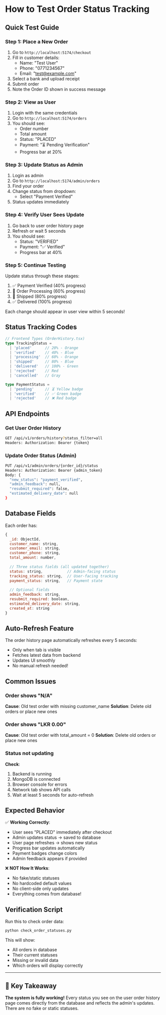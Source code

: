 # How to Test Order Status Tracking

## Quick Test Guide

### Step 1: Place a New Order
1. Go to `http://localhost:5174/checkout`
2. Fill in customer details:
   - Name: "Test User"
   - Phone: "0771234567"
   - Email: "test@example.com"
3. Select a bank and upload receipt
4. Submit order
5. Note the Order ID shown in success message

### Step 2: View as User
1. Login with the same credentials
2. Go to `http://localhost:5174/orders`
3. You should see:
   - Order number
   - Total amount
   - Status: "PLACED"
   - Payment: "⏳ Pending Verification"
   - Progress bar at 20%

### Step 3: Update Status as Admin
1. Login as admin
2. Go to `http://localhost:5174/admin/orders`
3. Find your order
4. Change status from dropdown:
   - Select "Payment Verified"
5. Status updates immediately

### Step 4: Verify User Sees Update
1. Go back to user order history page
2. Refresh or wait 5 seconds
3. You should see:
   - Status: "VERIFIED"
   - Payment: "✅ Verified"
   - Progress bar at 40%

### Step 5: Continue Testing
Update status through these stages:
1. ✅ Payment Verified (40% progress)
2. 🔄 Order Processing (60% progress)
3. 🚚 Shipped (80% progress)
4. ✅ Delivered (100% progress)

Each change should appear in user view within 5 seconds!

## Status Tracking Codes

```typescript
// Frontend Types (OrderHistory.tsx)
type TrackingStatus = 
  | 'placed'      // 20% - Orange
  | 'verified'    // 40% - Blue
  | 'processing'  // 60% - Orange
  | 'shipped'     // 80% - Blue
  | 'delivered'   // 100% - Green
  | 'rejected'    // Red
  | 'cancelled'   // Gray

type PaymentStatus = 
  | 'pending'     // ⏳ Yellow badge
  | 'verified'    // ✅ Green badge
  | 'rejected'    // ❌ Red badge
```

## API Endpoints

### Get User Order History
```bash
GET /api/v1/orders/history?status_filter=all
Headers: Authorization: Bearer {token}
```

### Update Order Status (Admin)
```bash
PUT /api/v1/admin/orders/{order_id}/status
Headers: Authorization: Bearer {admin_token}
Body: {
  "new_status": "payment_verified",
  "admin_feedback": null,
  "resubmit_required": false,
  "estimated_delivery_date": null
}
```

## Database Fields

Each order has:
```javascript
{
  _id: ObjectId,
  customer_name: string,
  customer_email: string,
  customer_phone: string,
  total_amount: number,
  
  // Three status fields (all updated together)
  status: string,           // Admin-facing status
  tracking_status: string,  // User-facing tracking
  payment_status: string,   // Payment state
  
  // Optional fields
  admin_feedback: string,
  resubmit_required: boolean,
  estimated_delivery_date: string,
  created_at: string
}
```

## Auto-Refresh Feature

The order history page automatically refreshes every 5 seconds:
- Only when tab is visible
- Fetches latest data from backend
- Updates UI smoothly
- No manual refresh needed!

## Common Issues

### Order shows "N/A"
**Cause**: Old test order with missing customer_name
**Solution**: Delete old orders or place new ones

### Order shows "LKR 0.00"
**Cause**: Old test order with total_amount = 0
**Solution**: Delete old orders or place new ones

### Status not updating
**Check**:
1. Backend is running
2. MongoDB is connected
3. Browser console for errors
4. Network tab shows API calls
5. Wait at least 5 seconds for auto-refresh

## Expected Behavior

✅ **Working Correctly**:
- User sees "PLACED" immediately after checkout
- Admin updates status → saved to database
- User page refreshes → shows new status
- Progress bar updates automatically
- Payment badges change colors
- Admin feedback appears if provided

❌ **NOT How It Works**:
- No fake/static statuses
- No hardcoded default values
- No client-side only updates
- Everything comes from database!

## Verification Script

Run this to check order data:
```bash
python check_order_statuses.py
```

This will show:
- All orders in database
- Their current statuses
- Missing or invalid data
- Which orders will display correctly

---

## 🎯 Key Takeaway

**The system is fully working!** Every status you see on the user order history page comes directly from the database and reflects the admin's updates. There are no fake or static statuses.
